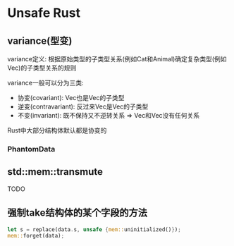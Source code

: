 # Unsafe Rust

## variance(型变)

variance定义: 根据原始类型的子类型关系(例如Cat和Animal)确定复杂类型(例如Vec<Cat>)的子类型关系的规则

variance一般可以分为三类:

- 协变(covariant): Vec<Cat>也是Vec<Animal>的子类型
- 逆变(contravariant): 反过来Vec<Animal>是Vec<Cat>的子类型
- 不变(invariant): 既不保持又不逆转关系 => Vec<Animal>和Vec<Cat>没有任何关系

Rust中大部分结构体默认都是协变的

### PhantomData


## std::mem::transmute

TODO

## 强制take结构体的某个字段的方法

```rust
let s = replace(data.s, unsafe {mem::uninitialized()});
mem::forget(data);
```